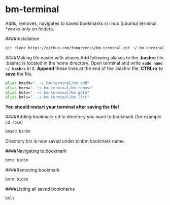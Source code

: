 # bm-terminal
Adds, removes, navigates to saved bookmarks in linux (ubuntu) terminal.  
*works only on folders.

####Installation
```bash
git clone https://github.com/fongreecss/bm-terminal.git ~/.bm-terminal
```

####Making life easier with aliases
Add following aliases to the **.bashrc** file. .bashrc is located in the home directory. Open terminal and write **`sudo nano ~/.bashrc`** in it. **Append** these lines at the end of the .bashrc file. **CTRL+x** to **save** the file.
```bash
alias bmadd=". ~/.bm-terminal/bm add"
alias bmrm=". ~/.bm-terminal/bm remove"
alias bmto=". ~/.bm-terminal/bm goto"
alias bmls=". ~/.bm-terminal/bm list"
```
**You should restart your terminal after saving the file!**  

####Adding bookmark 
cd to directory you want to bookmark (for example `cd /bin`)
```bash
bmadd binbm
```
Directory bin is now saved under binbm bookmark name.

####Navigating to bookmark
```bash
bmto binbm
```

####Removing bookmark
```bash
bmrm binbm
```

####Listing all saved bookmarks
```bash
bmls
```
